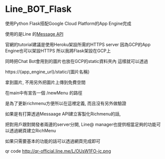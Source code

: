 # Line_BOT_Flask


使用Python Flask搭配Google Cloud Platform的App Engine完成

使用的是Line 的[Message API](https://developers.line.biz/en/services/messaging-api/)

官網的tutorial建議是使用Heroku架設所需的HTTPS server
因為GCP的App Engine也可以架設HTTPS 所以我將Flask架設在GCP上

同時把Chat Bot會用到的圖片也放在GCP的static資料夾內
這樣就可以透過

https://{app_engine_url}/static/{圖片名稱}

拿到圖片, 不用另外把圖片上傳到免費空間

在main中有宣告一個 /newMenu 的路徑

是為了更新richmenu方便所以在這裡定義,
而且沒有另外做驗證

如果是有打算透過Messaage API建立客製化Richmenu的話,

把對用戶跟對開發者兩邊的server分開,
Line@ manager也提供相當足夠的功能可以透過網頁建立RichMenu 

如果只需要基本的功能的話可以透過網頁完成即可

qr code
http://qr-official.line.me/L/OUsW1FO-jc.png

